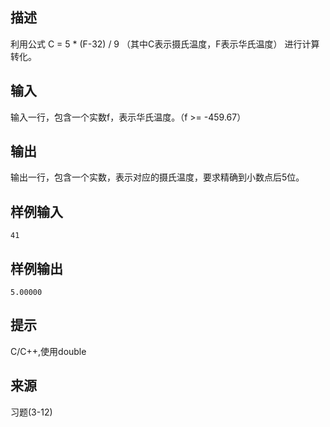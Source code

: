 ## 描述


利用公式 C = 5 * (F-32) / 9 （其中C表示摄氏温度，F表示华氏温度） 进行计算转化。

## 输入


输入一行，包含一个实数f，表示华氏温度。（f >= -459.67）

## 输出


输出一行，包含一个实数，表示对应的摄氏温度，要求精确到小数点后5位。

## 样例输入


```
41
```


## 样例输出


```
5.00000
```


## 提示


C/C++,使用double

## 来源


习题(3-12)

